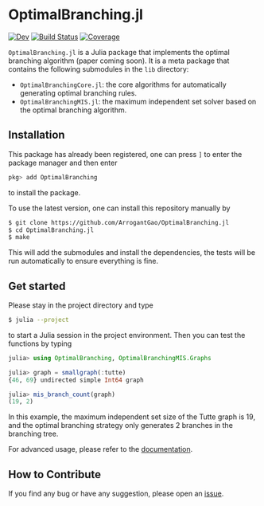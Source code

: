 # OptimalBranching.jl

[![Dev](https://img.shields.io/badge/docs-dev-blue.svg)](https://ArrogantGao.github.io/OptimalBranching.jl/dev/)
[![Build Status](https://github.com/ArrogantGao/OptimalBranching.jl/actions/workflows/CI.yml/badge.svg?branch=main)](https://github.com/ArrogantGao/OptimalBranching.jl/actions/workflows/CI.yml?query=branch%3Amain)
[![Coverage](https://codecov.io/gh/ArrogantGao/OptimalBranching.jl/branch/main/graph/badge.svg)](https://codecov.io/gh/ArrogantGao/OptimalBranching.jl)


`OptimalBranching.jl` is a Julia package that implements the optimal branching algorithm (paper coming soon). It is a meta package that contains the following submodules in the `lib` directory:
- `OptimalBranchingCore.jl`: the core algorithms for automatically generating optimal branching rules.
- `OptimalBranchingMIS.jl`: the maximum independent set solver based on the optimal branching algorithm.

## Installation

This package has already been registered, one can press `]` to enter the package manager and then enter
```julia
pkg> add OptimalBranching
```
to install the package.

To use the latest version, one can install this repository manually by

```bash
$ git clone https://github.com/ArrogantGao/OptimalBranching.jl
$ cd OptimalBranching.jl
$ make
```

This will add the submodules and install the dependencies, the tests will be run automatically to ensure everything is fine.

## Get started

Please stay in the project directory and type
```bash
$ julia --project
```
to start a Julia session in the project environment. Then you can test the functions by typing
```julia
julia> using OptimalBranching, OptimalBranchingMIS.Graphs

julia> graph = smallgraph(:tutte)
{46, 69} undirected simple Int64 graph

julia> mis_branch_count(graph)
(19, 2)
```
In this example, the maximum independent set size of the Tutte graph is 19, and the optimal branching strategy only generates 2 branches in the branching tree.

For advanced usage, please refer to the [documentation](https://ArrogantGao.github.io/OptimalBranching.jl/dev/).

## How to Contribute

If you find any bug or have any suggestion, please open an [issue](https://github.com/ArrogantGao/OptimalBranching.jl/issues).
